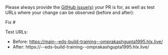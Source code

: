 Please always provide the [GitHub issue(s)](../issues) your PR is for, as well as test URLs where your change can be observed (before and after):

Fix #<gh-issue-id>

Test URLs:
- Before: https://main--eds-build-training--omprakashgupta1995.hlx.live/
- After: https://<branch>--eds-build-training--omprakashgupta1995.hlx.live/
